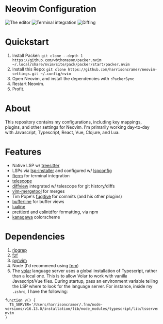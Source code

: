 # Neovim Configuration

![The editor](https://hjc-public.s3.amazonaws.com/nvim3.png)
![Terminal integration](https://hjc-public.s3.amazonaws.com/nvim2.png)
![Diffing](https://hjc-public.s3.amazonaws.com/nvim1.png)

# Quickstart

1. Install Packer: `git clone --depth 1 https://github.com/wbthomason/packer.nvim ~/.local/share/nvim/site/pack/packer/start/packer.nvim`
2. Install this Repo: `git clone https://github.com/harrisoncramer/neovim-settings.git ~/.config/nvim`
3. Open Neovim, and install the dependencies with `:PackerSync`
4. Restart Neovim.
5. Profit.

# About

This repository contains my configurations, including key mappings, plugins, and other settings for Neovim. I'm primarily working day-to-day with Javascript, Typescript, React, Vue, Clojure, and Lua.

# Features

- Native LSP w/ <a href="https://github.com/nvim-treesitter/nvim-treesitter">treesitter</a>
- LSPs via <a href="https://github.com/williamboman/nvim-lsp-installer">lsp-installer</a> and configured w/ <a href="https://github.com/neovim/nvim-lspconfig">lspconfig</a>
- <a href="https://github.com/numToStr/FTerm.nvim">fterm</a> for terminal integration
- <a href="https://github.com/nvim-telescope/telescope.nvim/issues">telescope</a>
- <a href="https://github.com/sindrets/diffview.nvim">diffview</a> integrated w/ telescope for git history/diffs
- <a href="https://github.com/samoshkin/vim-mergetool">vim-mergetool</a> for merges
- Tim Pope's <a href="https://github.com/tpope/vim-fugitive">fugitive</a> for commits (and his other plugins)
- <a href="https://github.com/akinsho/bufferline.nvim">bufferline</a> for buffer views
- <a href="https://github.com/nvim-lualine/lualine.nvim">lualine</a>
- <a href="https://github.com/fsouza/prettierd">prettierd</a> and <a href="https://github.com/mantoni/eslint_d.js">eslintd</a>for formatting, via npm
- <a href="https://github.com/rebelot/kanagawa.nvim">kanagawa</a> colorscheme

# Dependencies

1. <a href="https://github.com/BurntSushi/ripgrep">ripgrep</a>
2. <a href="https://github.com/junegunn/fzf">fzf</a>
3. <a href="https://github.com/neovim/pynvim">pynvim</a>
4. Node (I'd recommend using <a href="https://github.com/Schniz/fnm">fnm</a>)
5. The <a href="https://github.com/johnsoncodehk/volar">volar</a> language server uses a global installation of Typescript, rather than a local one. This is to allow Volar to work with vanilla Javascript/Vue files. During startup, pass an environment variable telling the LSP where to look for the language server. For instance, inside my `.zshrc`, I have the following:

```
function v() {
  TS_SERVER='/Users/harrisoncramer/.fnm/node-versions/v16.13.0/installation/lib/node_modules/typescript/lib/tsserverlibrary.js' nvim
}
```
